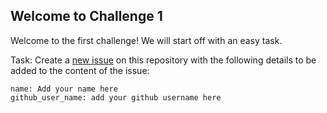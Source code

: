 ## Welcome to Challenge 1

Welcome to the first challenge!
We will start off with an easy task.

Task:
Create a [new issue](https://github.com/scaleracademy/scaler-september-open-source-challenge/issues/new) on this repository with the following details to be added to the content of the issue:

```
name: Add your name here
github_user_name: add your github username here
```
